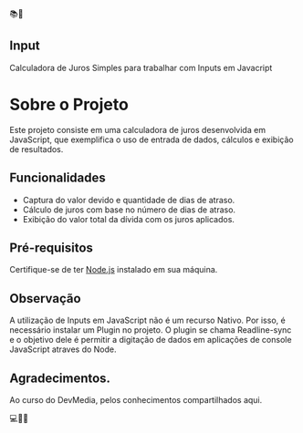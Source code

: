 📚🔌
## Input
Calculadora de Juros Simples para trabalhar com Inputs em Javacript

# Sobre o Projeto

Este projeto consiste em uma calculadora de juros desenvolvida em JavaScript, que exemplifica o uso de entrada de dados, cálculos e exibição de resultados.

## Funcionalidades

- Captura do valor devido e quantidade de dias de atraso.
- Cálculo de juros com base no número de dias de atraso.
- Exibição do valor total da dívida com os juros aplicados.

## Pré-requisitos

Certifique-se de ter [Node.js](https://nodejs.org/) instalado em sua máquina.

## Observação
A utilização de Inputs em JavaScript não é um recurso Nativo. Por isso, é necessário instalar um Plugin no projeto. O plugin se chama Readline-sync e o objetivo dele é permitir a digitação de dados em aplicações de console JavaScript atraves do Node. 

## Agradecimentos.
Ao curso do DevMedia, pelos conhecimentos compartilhados aqui. 

💻👩🏿
